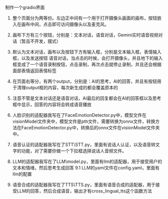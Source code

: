 制作一个gradio界面

1. 整个页面分为两等份。左边正中间有一个用于打开摄像头画面的画布，按钮嵌入在画布中间，点击即可访问摄像头以及麦克风。
2. 画布下方有三个按钮，分别是：文本对话，语音对话，Gemini实时语音视频对话（暂且不开发，摆式）
3. 默认为文本对话，画布以及按钮下方有输入框，分别是文本输入框，表情输入框，以及发送按钮
   语音对话，当点击的时候，会打开摄像头，并且地下的输入框变成了一个语音录制按钮，点击录制，再次点击就停止录制，并且还会根据面部表情返回表情标签
4. 在页面右等分，有两个output，分别是：AI的思考，AI的回答，并且有按钮用于清理output框的内容，每次新生成的都会覆盖原本的
6. 注意不管是文本对话还是语音对话，AI最后的回复都会在AI的回答框以及思考框中显示，回答的内容将会转成语音播放

7. 人脸识别的适配器我写在了FaceEmotionDetector.py中，模型文件在visionModel文件夹中，模型文件是pth文件，需要转换为onnx文件，转换方法在FaceEmotionDetector.py中，转换后的onnx文件在visionModel文件夹中。
8. 语音认证的适配器我写在了STT\STT.py，里面有说话人认证，以及语音转文字的功能，对了需要你做一个下拉框选择说话人音频文件。
9. LLM的适配器我写在了LLM\model.py，里面有llm的适配器，用于接受用户的文本和情绪，然后思考生成回答
   9.1 LLM的yaml文件在config.yaml，里面有llm的配置
10. 语音合成的适配器我写在了TTS\TTS.py，里面有语音合成的适配器，用于接受LLM的回答，然后合成语音，输出才有cross_lingual_tts这个函数方法
